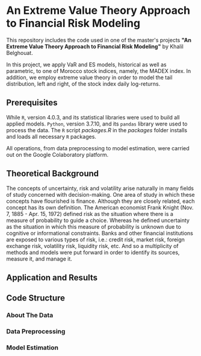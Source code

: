 # An Extreme Value Theory Approach to Financial Risk Modeling

This repository includes the code used in one of the master's projects **"An Extreme Value Theory Approach to Financial Risk Modeling"** by Khalil Belghouat.

In this project, we apply VaR and ES models, historical as well as parametric, to one of Morocco stock indices, namely, the MADEX index. In addition, we employ extreme value theory in order to model the tail distribution, left and right, of the stock index daily log-returns.

## Prerequisites

While ```R```, version 4.0.3, and its statistical libraries were used to build all applied models. ```Python```, version 3.7.10, and its ```pandas``` library were used to process the data. The ```R``` script _packages.R_ in the _packages_ folder installs and loads all necessary ```R``` packages. 

All operations, from data preprocessing to model estimation, were carried out on the Google Colaboratory platform.

## Theoretical Background

The concepts of uncertainty, risk and volatility arise naturally in many fields of study concerned with decision-making. One area of study in which these concepts have flourished is finance. Although they are closely related, each concept has its own definition. The American economist Frank Knight (Nov. 7, 1885 - Apr. 15, 1972) defined risk as the situation where there is a measure of probability to guide a choice. Whereas he defined uncertainty as the situation in which this measure of probability is unknown due to cognitive or informational constraints. Banks and other financial institutions are exposed to various types of risk, i.e.: credit risk, market risk, foreign exchange risk, volatility risk, liquidity risk, etc. And so a multiplicity of methods and models were put forward in order to identify its sources, measure it, and manage it.


## Application and Results

## Code Structure

### About The Data

### Data Preprocessing

### Model Estimation
